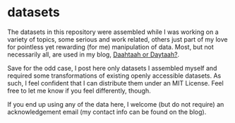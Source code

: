 # datasets
The datasets in this repository were assembled while I was working on a variety of topics, some serious and work related, others just part of my love for pointless yet rewarding (for me) manipulation of data. Most, but not necessarily all, are used in my blog, [Daahtaah or Daytaah?](https://julien-arino.github.io/).

Save for the odd case, I post here only datasets I assembled myself and required some transformations of existing openly accessible datasets. As such, I feel confident that I can distribute them under an MIT License. Feel free to let me know if you feel differently, though.

If you end up using any of the data here, I welcome (but do not require) an acknowledgement email (my contact info can be found on the blog).
